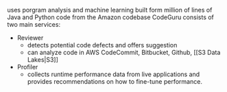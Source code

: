 uses porgram analysis and machine learning built form million of lines of Java and Python code from the Amazon codebase
CodeGuru consists of two main services:
- Reviewer
	- detects potential code defects and offers suggestion
	- can analyze code in AWS CodeCommit, Bitbucket, Github, [[S3 Data Lakes|S3]]
- Profiler
	- collects runtime performance data from live applications and provides recommendations on how to fine-tune performance.